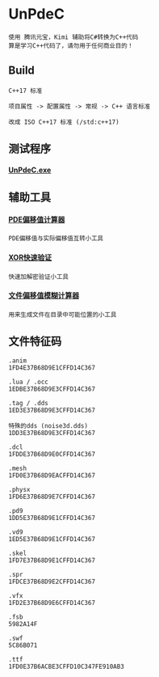 # UnPdeC

    使用 腾讯元宝，Kimi 辅助将C#转换为C++代码
    算是学习C++代码了，请勿用于任何商业目的！


## Build

    C++17 标准

    项目属性 -> 配置属性 -> 常规 -> C++ 语言标准

    改成 ISO C++17 标准 (/std:c++17)

## 测试程序

#### [UnPdeC.exe](TestRelease/UnPdeC.exe)


## 辅助工具

#### [PDE偏移值计算器](Tools/OffsetCalc.html)

    PDE偏移值与实际偏移值互转小工具

#### [XOR快速验证](Tools/FastXor.html)

    快速加解密验证小工具

#### [文件偏移值模糊计算器](Tools/XorShiftOffset.html)

    用来生成文件在目录中可能位置的小工具


## 文件特征码

    .anim
    1FD4E37B68D9E1CFFD14C367

    .lua / .occ
    1EDBE37B68D9E3CFFD14C367

    .tag / .dds
    1ED3E37B68D9E3CFFD14C367

    特殊的dds (noise3d.dds)
    1DD3E37B68D9E3CFFD14C367

    .dcl
    1FDDE37B68D9E0CFFD14C367

    .mesh
    1FD0E37B68D9EACFFD14C367

    .physx
    1FD6E37B68D9E7CFFD14C367

    .pd9
    1DD5E37B68D9E1CFFD14C367

    .vd9
    1ED5E37B68D9E1CFFD14C367

    .skel
    1FD7E37B68D9E1CFFD14C367

    .spr
    1FDCE37B68D9E2CFFD14C367

    .vfx
    1FD2E37B68D9E6CFFD14C367

    .fsb
    5982A14F

    .swf
    5C86B071

    .ttf
    1FD0E37B6ACBE3CFFD10C347FE910AB3
